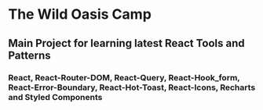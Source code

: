 # The Wild Oasis Camp

## Main Project for learning latest React Tools and Patterns

### React, React-Router-DOM, React-Query, React-Hook_form, React-Error-Boundary, React-Hot-Toast, React-Icons, Recharts and Styled Components
